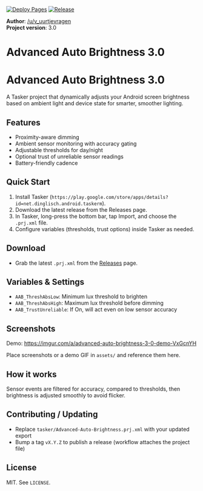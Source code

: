[![Deploy Pages](https://github.com/faded-penguin021/Advanced-Auto-Brightness/actions/workflows/pages.yml/badge.svg)](https://github.com/faded-penguin021/Advanced-Auto-Brightness/actions/workflows/pages.yml) [![Release](https://github.com/faded-penguin021/Advanced-Auto-Brightness/actions/workflows/release.yml/badge.svg)](https://github.com/faded-penguin021/Advanced-Auto-Brightness/actions/workflows/release.yml)


**Author**: [/u/v_uurtjevragen](https://www.reddit.com/user/v_uurtjevragen)  
**Project version**: 3.0


# Advanced Auto Brightness 3.0
# Advanced Auto Brightness 3.0

A Tasker project that dynamically adjusts your Android screen brightness based on ambient light and device state for smarter, smoother lighting.

## Features
- Proximity-aware dimming
- Ambient sensor monitoring with accuracy gating
- Adjustable thresholds for day/night
- Optional trust of unreliable sensor readings
- Battery-friendly cadence

## Quick Start
1. Install Tasker (`https://play.google.com/store/apps/details?id=net.dinglisch.android.taskerm`).
2. Download the latest release from the Releases page.
3. In Tasker, long-press the bottom bar, tap Import, and choose the `.prj.xml` file.
4. Configure variables (thresholds, trust options) inside Tasker as needed.

## Download
- Grab the latest `.prj.xml` from the [Releases](`https://github.com/faded-penguin021/Advanced-Auto-Brightness/releases`) page.

## Variables & Settings
- `AAB_ThreshAbsLow`: Minimum lux threshold to brighten
- `AAB_ThreshAbsHigh`: Maximum lux threshold before dimming
- `AAB_TrustUnreliable`: If On, will act even on low sensor accuracy

## Screenshots

Demo: https://imgur.com/a/advanced-auto-brightness-3-0-demo-VxGcnYH

Place screenshots or a demo GIF in `assets/` and reference them here.

## How it works
Sensor events are filtered for accuracy, compared to thresholds, then brightness is adjusted smoothly to avoid flicker.

## Contributing / Updating
- Replace `tasker/Advanced-Auto-Brightness.prj.xml` with your updated export
- Bump a tag `vX.Y.Z` to publish a release (workflow attaches the project file)

## License
MIT. See `LICENSE`.

